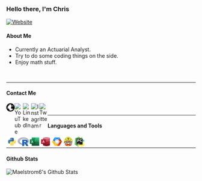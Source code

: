 ### Hello there, I'm Chris

[![Website](https://img.shields.io/website?label=chrisduplessis.com&style=flat&url=https%3A%2F%2Fchrisduplessis.com)][website]

#### About Me

- Currently an Actuarial Analyst.
- Try to do some coding things on the side.
- Enjoy math stuff.

<br />

---

#### Contact Me

[<img align="left" alt="chrisduplessis.com" width="22px" src="https://raw.githubusercontent.com/iconic/open-iconic/master/svg/globe.svg" />][website]
[<img align="left" alt="YouTube" width="22px" src="https://cdn.jsdelivr.net/npm/simple-icons@v3/icons/facebook.svg" />][facebook]
[<img align="left" alt="LinkedIn" width="22px" src="https://cdn.jsdelivr.net/npm/simple-icons@v3/icons/linkedin.svg" />][linkedin]
[<img align="left" alt="Instagram" width="22px" src="https://cdn.jsdelivr.net/npm/simple-icons@v3/icons/instagram.svg" />][instagram]
[<img align="left" alt="Twitter" width="22px" src="https://cdn.jsdelivr.net/npm/simple-icons@v3/icons/stackoverflow.svg" />][stackoverflow]

<br />

---

#### Languages and Tools

<img align="left" height="30" width="30" src="https://raw.githubusercontent.com/Maelstrom6/Maelstrom6/master/assets/python.png">
<img align="left" height="30" width="30" src="https://raw.githubusercontent.com/Maelstrom6/Maelstrom6/master/assets/r.png">
<img align="left" height="30" width="30" src="https://raw.githubusercontent.com/Maelstrom6/Maelstrom6/master/assets/excel.png">
<img align="left" height="30" width="30" src="https://raw.githubusercontent.com/Maelstrom6/Maelstrom6/master/assets/access.png">
<img align="left" height="30" width="30" src="https://raw.githubusercontent.com/Maelstrom6/Maelstrom6/master/assets/gcp.png">
<img align="left" height="30" width="30" src="https://raw.githubusercontent.com/Maelstrom6/Maelstrom6/master/assets/travisci.png">
<img align="left" height="30" width="30" src="https://raw.githubusercontent.com/Maelstrom6/Maelstrom6/master/assets/pycharm.png">

<br />

---

#### Github Stats

<img align="left" alt="Maelstrom6's Github Stats" src="https://github-readme-stats.vercel.app/api?username=Maelstrom6&show_icons=true&theme=dark" />


[website]: https://chrisduplessis.com
[facebook]: https://web.facebook.com/christopher.duplessis.3
[stackoverflow]: https://stackoverflow.com/users/13663100/maelstrom
[linkedin]: https://www.linkedin.com/in/christopher-jon-du-plessis-b184611a4/
[instagram]: https://www.instagram.com/christopherdu_plessis/?hl=en

<!-- [![pypi version](https://img.shields.io/pypi/v/sympy.svg)](https://pypi.python.org/pypi/sympy)
[![Build status](https://secure.travis-ci.org/sympy/sympy.svg?branch=master)](https://travis-ci.org/sympy/sympy)
[![Join the chat at https://gitter.im/sympy/sympy](https://badges.gitter.im/Join%20Chat.svg)](https://gitter.im/sympy/sympy?utm_source=badge&utm_medium=badge&utm_campaign=pr-badge&utm_content=badge)
[![Zenodo Badge](https://zenodo.org/badge/18918/sympy/sympy.svg)](https://zenodo.org/badge/latestdoi/18918/sympy/sympy)
[![codecov Badge](https://codecov.io/gh/sympy/sympy/branch/master/graph/badge.svg)](https
://codecov.io/gh/sympy/sympy) -->

<!-- https://shields.io/ -->
<!-- https://shields.io/category/license -->

